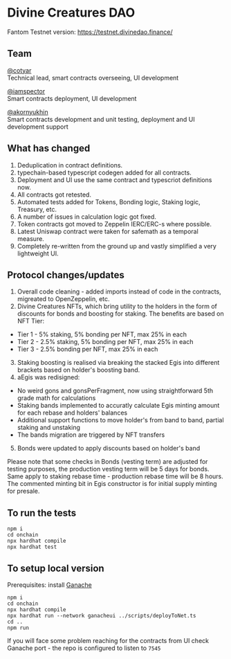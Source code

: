 <h1>Divine Creatures DAO</h1>

Fantom Testnet version: https://testnet.divinedao.finance/

<h2>Team</h2>

<a href="https://github.com/cotyar">@cotyar</a><br>
Technical lead, smart contracts overseeing, UI development

<a href="https://github.com/iamspector">@iamspector</a><br>
Smart contracts deployment, UI development

<a href="https://linktr.ee/alexdatascience">@akornyukhin</a><br>
Smart contracts development and unit testing, deployment and UI development support

<h2>What has changed</h2>

1. Deduplication in contract definitions.
2. typechain-based typescript codegen added for all contracts.
3. Deployment and UI use the same contract and typescriot definitions now.
4. All contracts got retested. 
5. Automated tests added for Tokens, Bonding logic, Staking logic, Treasury, etc.
6. A number of issues in calculation logic got fixed.
7. Token contracts got moved to Zeppelin IERC/ERC-s where possible.
8. Latest Uniswap contract were taken for safemath as a temporal measure.
11. Completely re-written from the ground up and vastly simplified a very lightweight UI.

<h2>Protocol changes/updates</h2>

1. Overall code cleaning - added imports instead of code in the contracts, migreated to OpenZeppelin, etc.
2. Divine Creatures NFTs, which bring utility to the holders in the form of discounts for bonds and boosting for staking. The benefits are based on NFT Tier:
* Tier 1 - 5% staking, 5% bonding per NFT, max 25% in each
* Tier 2 - 2.5% staking, 5% bonding per NFT, max 25% in each
* Tier 3 - 2.5% bonding per NFT, max 25% in each

3. Staking boosting is realised via breaking the stacked Egis into different brackets based on holder's boosting band.
4. aEgis was redisigned:
* No weird gons and gonsPerFragment, now using straightforward 5th grade math for calculations
* Staking bands implemented to accuratly calculate Egis minting amount for each rebase and holders' balances
* Additional support functions to move holder's from band to band, partial staking and unstaking
* The bands migration are triggered by NFT transfers

5. Bonds were updated to apply discounts based on holder's band

Please note that some checks in Bonds (vesting term) are adjusted for testing purposes, the production vesting term will be 5 days for bonds.
Same apply to staking rebase time - production rebase time will be 8 hours.
The commented minting bit in Egis constructor is for initial supply minting for presale.

<h2>To run the tests</h1>

```
npm i
cd onchain
npx hardhat compile
npx hardhat test
```

<h2>To setup local version</h1>
Prerequisites: install <a href="https://trufflesuite.com/ganache/index.html">Ganache</a>

```
npm i
cd onchain
npx hardhat compile
npx hardhat run --network ganacheui ../scripts/deployToNet.ts
cd ..
npm run
```

If you will face some problem reaching for the contracts from UI check Ganache port - the repo is configured to listen to ```7545```
